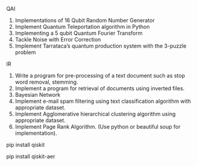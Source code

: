 QAI
1. Implementations of 16 Qubit Random Number Generator
2. Implement Quantum Teleportation algorithm in Python
3.  Implementing a 5 qubit Quantum Fourier Transform
4.  Tackle Noise with Error Correction
5. Implement Tarrataca’s quantum production system with the 3-puzzle problem

IR
1.   Write a program for pre-processing of a text document such as stop word removal, stemming.
2. Implement a program for retrieval of documents using inverted files.
3. Bayesian Network
4. Implement e-mail spam filtering using text classification algorithm with appropriate dataset.
5. Implement Agglomerative hierarchical clustering algorithm using appropriate dataset.
6. Implement Page Rank Algorithm. (Use python or beautiful soup for implementation).


pip install qiskit

pip install qiskit-aer
